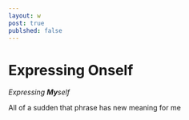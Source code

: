 ```yaml
---
layout: w
post: true
publshed: false
---
```

# Expressing Onself

*Expressing **My**self*

All of a sudden that phrase has new meaning for me
